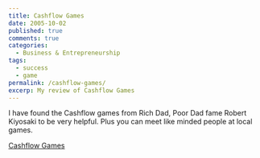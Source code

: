 ```yaml
---
title: Cashflow Games
date: 2005-10-02
published: true
comments: true
categories:
  - Business & Entrepreneurship
tags:
  - success
  - game
permalink: /cashflow-games/
excerp: My review of Cashflow Games
---
```

I have found the Cashflow games from Rich Dad, Poor Dad fame Robert Kiyosaki to be very helpful. Plus you can meet like minded people at local games.

<a href="https://store.richdad.com" rel="nofollow">Cashflow Games</a>
